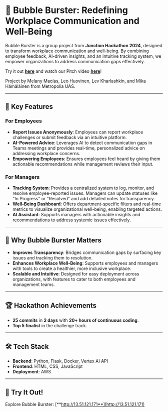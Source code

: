 # 🚀 **Bubble Burster: Redefining Workplace Communication and Well-Being**  

Bubble Burster is a group project from **Junction Hackathon 2024**, designed to transform workplace communication and well-being. By combining employee feedback, AI-driven insights, and an intuitive tracking system, we empower organizations to address communication gaps effectively.  

Try it out [**here**](http://13.51.121.171) and watch our Pitch video [**here**](https://www.youtube.com/watch?v=7Z2e3dyo3G8)!

Project by Melany Macías, Leo Huovinen, Lev Kharlashkin, and Mika Hämäläinen from Metropolia UAS.

---

## **🌟 Key Features**

### **For Employees**  
- **Report Issues Anonymously**: Employees can report workplace challenges or submit feedback via an intuitive platform.  
- **AI-Powered Advice**: Leverages AI to detect communication gaps in Teams meetings and provides real-time, personalized advice on addressing workplace concerns.  
- **Empowering Employees**: Ensures employees feel heard by giving them actionable recommendations while management reviews their input.  

### **For Managers**  
- **Tracking System**: Provides a centralized system to log, monitor, and resolve employee-reported issues. Managers can update statuses like "In Progress" or "Resolved" and add detailed notes for transparency.  
- **Well-Being Dashboard**: Offers department-specific filters and real-time metrics to visualize organizational well-being, enabling targeted actions.  
- **AI Assistant**: Supports managers with actionable insights and recommendations to address systemic issues effectively.  

---

## **🔑 Why Bubble Burster Matters**  
- **Improves Transparency**: Bridges communication gaps by surfacing key issues and tracking them to resolution.  
- **Enhances Workplace Well-Being**: Supports employees and managers with tools to create a healthier, more inclusive workplace.  
- **Scalable and Intuitive**: Designed for easy deployment across organizations, with features to cater to both employees and management teams.  

---

## **🏆 Hackathon Achievements**  
- **25 commits** in **2 days** with **20+ hours of continuous coding**.  
- **Top 5 finalist** in the challenge track.  

---

## **🛠️ Tech Stack**  
- **Backend**: Python, Flask, Docker, Vertex AI API  
- **Frontend**: HTML, CSS, JavaScript  
- **Deployment**: AWS  

---

## **🚀 Try It Out!**  
Explore Bubble Burster: [**http://13.51.121.171**](http://13.51.121.171)  
